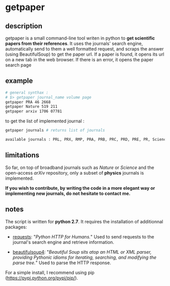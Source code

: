 # getpaper

## description
getpaper is a small command-line tool writen in python to **get scientific papers from their references**. It uses the journals' search engine, automatically send to them a well formatted request, and scraps the answer (using BeautifulSoup) to get the paper url. If a paper is found, it opens its url on a new tab in the web browser. If there is an error, it opens the paper search page

## example

```bash
# general synthax :
# $> getpaper journal_name volume page
getpaper PRA 46 2668
getpaper Nature 519 211
getpaper arxiv 1706 07781
```

to get the list of implemented journal :

```bash
getpaper journals # returns list of journals

available journals : PRL, PRX, RMP, PRA, PRB, PRC, PRD, PRE, PR, Science, NatPhys, Nature, arxiv, arXiv, NJP, JPBold, JPB, OE, OL, AO, Optica
```
## limitations

So far, on top of broadband journals such as *Nature* or *Science* and the open-access *arXiv* repository, only a subset of **physics** journals is implemented.

**If you wish to contribute, by writing the code in a more elegant way or implementing new journals, do not hesitate to contact me.**

## notes

The script is written for **python 2.7**. It requires the installation of additionnal packages: 

-  [requests](https://pypi.python.org/pypi/requests): "*Python HTTP for Humans.*" Used to send requests to the journal's search engine and retrieve information.

- [beautifulsoup4](https://pypi.python.org/pypi/beautifulsoup4/): "*Beautiful Soup sits atop an HTML or XML parser, providing Pythonic idioms for iterating, searching, and modifying the parse tree.*" Used to parse the HTTP response.

For a simple install, I recommend using pip (https://pypi.python.org/pypi/pip/).
